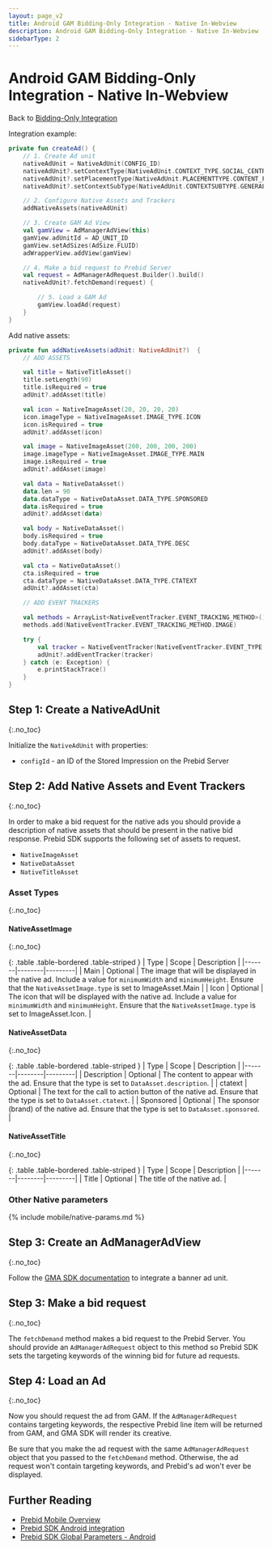 ```yaml
---
layout: page_v2
title: Android GAM Bidding-Only Integration - Native In-Webview
description: Android GAM Bidding-Only Integration - Native In-Webview
sidebarType: 2
---
```


# Android GAM Bidding-Only Integration - Native In-Webview

Back to [Bidding-Only Integration](/prebid-mobile/pbm-api/android/android-sdk-integration-gam-original-api.html#adunit-specific-instructions)

Integration example:

```kotlin
private fun createAd() {
    // 1. Create Ad unit
    nativeAdUnit = NativeAdUnit(CONFIG_ID)
    nativeAdUnit?.setContextType(NativeAdUnit.CONTEXT_TYPE.SOCIAL_CENTRIC)
    nativeAdUnit?.setPlacementType(NativeAdUnit.PLACEMENTTYPE.CONTENT_FEED)
    nativeAdUnit?.setContextSubType(NativeAdUnit.CONTEXTSUBTYPE.GENERAL_SOCIAL)

    // 2. Configure Native Assets and Trackers
    addNativeAssets(nativeAdUnit)

    // 3. Create GAM Ad View
    val gamView = AdManagerAdView(this)
    gamView.adUnitId = AD_UNIT_ID
    gamView.setAdSizes(AdSize.FLUID)
    adWrapperView.addView(gamView)

    // 4. Make a bid request to Prebid Server
    val request = AdManagerAdRequest.Builder().build()
    nativeAdUnit?.fetchDemand(request) {

        // 5. Load a GAM Ad
        gamView.loadAd(request)
    }
}
```

Add native assets:

```kotlin
private fun addNativeAssets(adUnit: NativeAdUnit?)  {
    // ADD ASSETS

    val title = NativeTitleAsset()
    title.setLength(90)
    title.isRequired = true
    adUnit?.addAsset(title)

    val icon = NativeImageAsset(20, 20, 20, 20)
    icon.imageType = NativeImageAsset.IMAGE_TYPE.ICON
    icon.isRequired = true
    adUnit?.addAsset(icon)

    val image = NativeImageAsset(200, 200, 200, 200)
    image.imageType = NativeImageAsset.IMAGE_TYPE.MAIN
    image.isRequired = true
    adUnit?.addAsset(image)

    val data = NativeDataAsset()
    data.len = 90
    data.dataType = NativeDataAsset.DATA_TYPE.SPONSORED
    data.isRequired = true
    adUnit?.addAsset(data)

    val body = NativeDataAsset()
    body.isRequired = true
    body.dataType = NativeDataAsset.DATA_TYPE.DESC
    adUnit?.addAsset(body)

    val cta = NativeDataAsset()
    cta.isRequired = true
    cta.dataType = NativeDataAsset.DATA_TYPE.CTATEXT
    adUnit?.addAsset(cta)

    // ADD EVENT TRACKERS

    val methods = ArrayList<NativeEventTracker.EVENT_TRACKING_METHOD>()
    methods.add(NativeEventTracker.EVENT_TRACKING_METHOD.IMAGE)

    try {
        val tracker = NativeEventTracker(NativeEventTracker.EVENT_TYPE.IMPRESSION, methods)
        adUnit?.addEventTracker(tracker)
    } catch (e: Exception) {
        e.printStackTrace()
    }
}
```

## Step 1: Create a NativeAdUnit
{:.no_toc}

Initialize the `NativeAdUnit` with properties:

- `configId` - an ID of the Stored Impression on the Prebid Server

## Step 2: Add Native Assets and Event Trackers
{:.no_toc}

In order to make a bid request for the native ads you should provide a description of native assets that should be present in the native bid response. Prebid SDK supports the following set of assets to request.

- `NativeImageAsset`
- `NativeDataAsset`
- `NativeTitleAsset`

### Asset Types
{:.no_toc}

#### NativeAssetImage
{:.no_toc}

{: .table .table-bordered .table-striped }
| Type | Scope | Description |
|-------|--------|---------|
| Main | Optional | The image that will be displayed in the native ad. Include a value for `minimumWidth` and `minimumHeight`. Ensure that the `NativeAssetImage.type` is set to ImageAsset.Main |
| Icon | Optional | The icon that will be displayed with the native ad. Include a value for `minimumWidth` and `minimumHeight`. Ensure that the `NativeAssetImage.type` is set to ImageAsset.Icon. |

#### NativeAssetData
{:.no_toc}

{: .table .table-bordered .table-striped }
| Type | Scope | Description |
|-------|--------|---------|
| Description | Optional | The content to appear with the ad. Ensure that the type is set to `DataAsset.description`. |
| ctatext | Optional | The text for the call to action button of the native ad. Ensure that the type is set to `DataAsset.ctatext`. |
| Sponsored | Optional | The sponsor (brand) of the native ad. Ensure that the type is set to `DataAsset.sponsored`. |

#### NativeAssetTitle
{:.no_toc}

{: .table .table-bordered .table-striped }
| Type | Scope | Description |
|-------|--------|---------|
| Title | Optional | The title of the native ad. |

### Other Native parameters

{% include mobile/native-params.md %}

## Step 3: Create an AdManagerAdView
{:.no_toc}

Follow the [GMA SDK documentation](https://developers.google.com/ad-manager/mobile-ads-sdk/android/banner) to integrate a banner ad unit.

## Step 3: Make a bid request
{:.no_toc}

The `fetchDemand` method makes a bid request to the Prebid Server. You should provide an `AdManagerAdRequest` object to this method so Prebid SDK sets the targeting keywords of the winning bid for future ad requests.

## Step 4: Load an Ad
{:.no_toc}

Now you should request the ad from GAM. If the `AdManagerAdRequest` contains targeting keywords, the respective Prebid line item will be returned from GAM, and GMA SDK will render its creative.

Be sure that you make the ad request with the same `AdManagerAdRequest` object that you passed to the `fetchDemand` method. Otherwise, the ad request won't contain targeting keywords, and Prebid's ad won't ever be displayed.

## Further Reading

- [Prebid Mobile Overview](/prebid-mobile/prebid-mobile.html)
- [Prebid SDK Android integration](/prebid-mobile/pbm-api/android/code-integration-android.html)
- [Prebid SDK Global Parameters - Android](/prebid-mobile/pbm-api/android/pbm-targeting-android.html)
